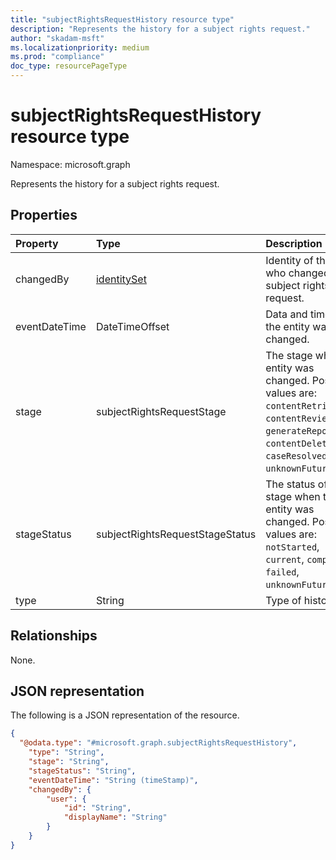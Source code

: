 ```yaml
---
title: "subjectRightsRequestHistory resource type"
description: "Represents the history for a subject rights request."
author: "skadam-msft"
ms.localizationpriority: medium
ms.prod: "compliance"
doc_type: resourcePageType
---
```


# subjectRightsRequestHistory resource type

Namespace: microsoft.graph

Represents the history for a subject rights request.

## Properties
|Property|Type|Description|
|:---|:---|:---|
|changedBy|[identitySet](../resources/identityset.md)|Identity of the user who changed the  subject rights request.|
|eventDateTime|DateTimeOffset|Data and time when the entity was changed.|
|stage|subjectRightsRequestStage|The stage when the entity was changed. Possible values are: `contentRetrieval`, `contentReview`, `generateReport`, `contentDeletion`, `caseResolved`, `unknownFutureValue`.|
|stageStatus|subjectRightsRequestStageStatus|The status of the stage when the entity was changed. Possible values are: `notStarted`, `current`, `completed`, `failed`, `unknownFutureValue`.|
|type|String|Type of history.|

## Relationships
None.

## JSON representation
The following is a JSON representation of the resource.
<!-- {
  "blockType": "resource",
  "@odata.type": "microsoft.graph.subjectRightsRequestHistory"
}
-->
``` json
{
  "@odata.type": "#microsoft.graph.subjectRightsRequestHistory",
    "type": "String",
    "stage": "String",
    "stageStatus": "String",
    "eventDateTime": "String (timeStamp)",
    "changedBy": {
        "user": {
            "id": "String",
            "displayName": "String"
        }
    }
}
```

